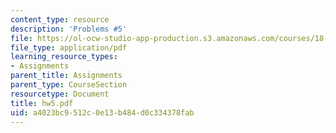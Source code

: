 ```yaml
---
content_type: resource
description: 'Problems #5'
file: https://ol-ocw-studio-app-production.s3.amazonaws.com/courses/18-s66-the-art-of-counting-spring-2003/a4023bc9512c0e13b484d0c334378fab_hw5.pdf
file_type: application/pdf
learning_resource_types:
- Assignments
parent_title: Assignments
parent_type: CourseSection
resourcetype: Document
title: hw5.pdf
uid: a4023bc9-512c-0e13-b484-d0c334378fab
---
```

